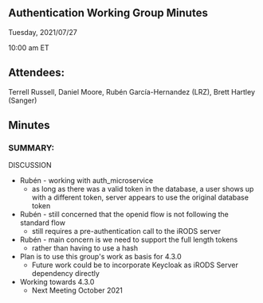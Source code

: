 ## Authentication Working Group Minutes

Tuesday, 2021/07/27

10:00 am ET

## Attendees:

Terrell Russell, Daniel Moore, Rubén García-Hernandez (LRZ), Brett Hartley (Sanger)

## Minutes

### SUMMARY:

DISCUSSION

 - Rubén - working with auth_microservice
   - as long as there was a valid token in the database, a user shows up with a different token, server appears to use the original database token
 - Rubén - still concerned that the openid flow is not following the standard flow
   - still requires a pre-authentication call to the iRODS server
 - Rubén - main concern is we need to support the full length tokens
   - rather than having to use a hash
 - Plan is to use this group's work as basis for 4.3.0
   - Future work could be to incorporate Keycloak as iRODS Server dependency directly
 - Working towards 4.3.0
   - Next Meeting October 2021
